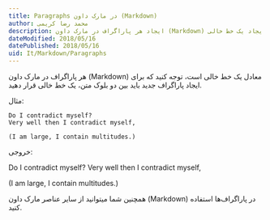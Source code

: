 ```yaml
---
title: Paragraphs در مارک داون (Markdown)  
author: محمد رضا کریمی  
description: ایجاد هر پاراگراف در مارک داون (Markdown) معادل ایجاد یک خط خالی (ٍEnter) است، توجه کنید که برای ایجاد پاراگراف جدید باید بین دو بلوک متن، یک خط خالی قرار دهید. 
dateModified: 2018/05/16  
datePublished: 2018/05/16  
uid: It/Markdown/Paragraphs  
---
```


هر پاراگراف در مارک داون (Markdown) معادل یک خط خالی است، توجه کنید که برای ایجاد پاراگراف جدید باید بین دو بلوک متن، یک خط خالی قرار دهید. 

مثال:

```
Do I contradict myself?
Very well then I contradict myself,

(I am large, I contain multitudes.)
```

خروجی:

Do I contradict myself?
Very well then I contradict myself,

(I am large, I contain multitudes.)

همچنین شما میتوانید از سایر عناصر مارک داون (Markdown) در پاراگراف‌ها استفاده کنید.
